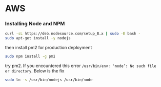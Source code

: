 # AWS

### Installing Node and NPM
```bash
curl -sL https://deb.nodesource.com/setup_8.x | sudo -E bash -
sudo apt-get install -y nodejs
```

then install pm2 for production deployment
```bash
sudo npm install -g pm2
```
try pm2. If you encountered this error `/usr/bin/env: ‘node’: No such file or directory`. Below is the fix
```bash
sudo ln -s /usr/bin/nodejs /usr/bin/node
```
